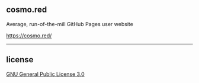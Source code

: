 ## cosmo.red

Average, run-of-the-mill GitHub Pages user website

https://cosmo.red/

---

## license

[GNU General Public License 3.0](LICENSE)
